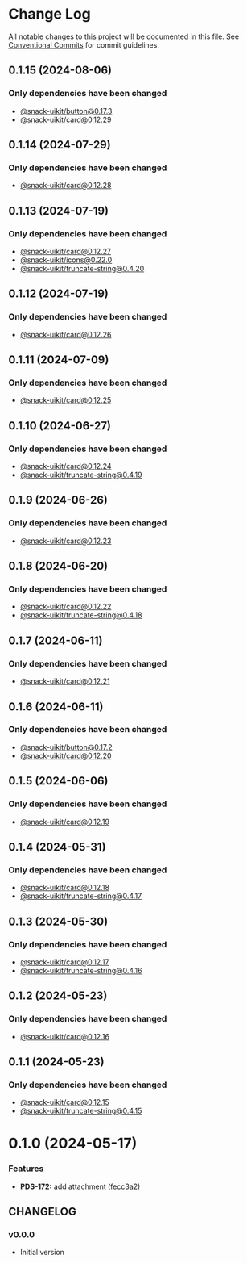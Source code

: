 # Change Log

All notable changes to this project will be documented in this file.
See [Conventional Commits](https://conventionalcommits.org) for commit guidelines.

## 0.1.15 (2024-08-06)

### Only dependencies have been changed
* [@snack-uikit/button@0.17.3](https://github.com/cloud-ru-tech/snack-uikit/blob/master/packages/button/CHANGELOG.md)
* [@snack-uikit/card@0.12.29](https://github.com/cloud-ru-tech/snack-uikit/blob/master/packages/card/CHANGELOG.md)





## 0.1.14 (2024-07-29)

### Only dependencies have been changed
* [@snack-uikit/card@0.12.28](https://github.com/cloud-ru-tech/snack-uikit/blob/master/packages/card/CHANGELOG.md)





## 0.1.13 (2024-07-19)

### Only dependencies have been changed
* [@snack-uikit/card@0.12.27](https://github.com/cloud-ru-tech/snack-uikit/blob/master/packages/card/CHANGELOG.md)
* [@snack-uikit/icons@0.22.0](https://github.com/cloud-ru-tech/snack-uikit/blob/master/packages/icons/CHANGELOG.md)
* [@snack-uikit/truncate-string@0.4.20](https://github.com/cloud-ru-tech/snack-uikit/blob/master/packages/truncate-string/CHANGELOG.md)





## 0.1.12 (2024-07-19)

### Only dependencies have been changed
* [@snack-uikit/card@0.12.26](https://github.com/cloud-ru-tech/snack-uikit/blob/master/packages/card/CHANGELOG.md)





## 0.1.11 (2024-07-09)

### Only dependencies have been changed
* [@snack-uikit/card@0.12.25](https://github.com/cloud-ru-tech/snack-uikit/blob/master/packages/card/CHANGELOG.md)





## 0.1.10 (2024-06-27)

### Only dependencies have been changed
* [@snack-uikit/card@0.12.24](https://github.com/cloud-ru-tech/snack-uikit/blob/master/packages/card/CHANGELOG.md)
* [@snack-uikit/truncate-string@0.4.19](https://github.com/cloud-ru-tech/snack-uikit/blob/master/packages/truncate-string/CHANGELOG.md)





## 0.1.9 (2024-06-26)

### Only dependencies have been changed
* [@snack-uikit/card@0.12.23](https://github.com/cloud-ru-tech/snack-uikit/blob/master/packages/card/CHANGELOG.md)





## 0.1.8 (2024-06-20)

### Only dependencies have been changed
* [@snack-uikit/card@0.12.22](https://github.com/cloud-ru-tech/snack-uikit/blob/master/packages/card/CHANGELOG.md)
* [@snack-uikit/truncate-string@0.4.18](https://github.com/cloud-ru-tech/snack-uikit/blob/master/packages/truncate-string/CHANGELOG.md)





## 0.1.7 (2024-06-11)

### Only dependencies have been changed
* [@snack-uikit/card@0.12.21](https://github.com/cloud-ru-tech/snack-uikit/blob/master/packages/card/CHANGELOG.md)





## 0.1.6 (2024-06-11)

### Only dependencies have been changed
* [@snack-uikit/button@0.17.2](https://github.com/cloud-ru-tech/snack-uikit/blob/master/packages/button/CHANGELOG.md)
* [@snack-uikit/card@0.12.20](https://github.com/cloud-ru-tech/snack-uikit/blob/master/packages/card/CHANGELOG.md)





## 0.1.5 (2024-06-06)

### Only dependencies have been changed
* [@snack-uikit/card@0.12.19](https://github.com/cloud-ru-tech/snack-uikit/blob/master/packages/card/CHANGELOG.md)





## 0.1.4 (2024-05-31)

### Only dependencies have been changed
* [@snack-uikit/card@0.12.18](https://github.com/cloud-ru-tech/snack-uikit/blob/master/packages/card/CHANGELOG.md)
* [@snack-uikit/truncate-string@0.4.17](https://github.com/cloud-ru-tech/snack-uikit/blob/master/packages/truncate-string/CHANGELOG.md)





## 0.1.3 (2024-05-30)

### Only dependencies have been changed
* [@snack-uikit/card@0.12.17](https://github.com/cloud-ru-tech/snack-uikit/blob/master/packages/card/CHANGELOG.md)
* [@snack-uikit/truncate-string@0.4.16](https://github.com/cloud-ru-tech/snack-uikit/blob/master/packages/truncate-string/CHANGELOG.md)





## 0.1.2 (2024-05-23)

### Only dependencies have been changed
* [@snack-uikit/card@0.12.16](https://github.com/cloud-ru-tech/snack-uikit/blob/master/packages/card/CHANGELOG.md)





## 0.1.1 (2024-05-23)

### Only dependencies have been changed
* [@snack-uikit/card@0.12.15](https://github.com/cloud-ru-tech/snack-uikit/blob/master/packages/card/CHANGELOG.md)
* [@snack-uikit/truncate-string@0.4.15](https://github.com/cloud-ru-tech/snack-uikit/blob/master/packages/truncate-string/CHANGELOG.md)





# 0.1.0 (2024-05-17)


### Features

* **PDS-172:** add attachment ([fecc3a2](https://github.com/cloud-ru-tech/snack-uikit/commit/fecc3a2aa922d06827f115a8a020da8615985a16))





## CHANGELOG

### v0.0.0

- Initial version
